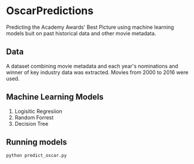 # OscarPredictions
Predicting the Academy Awards' Best Picture using machine learning models buit on past historical data and other movie metadata.

## Data
A dataset combining movie metadata and each year's nominations and winner of key industry data was extracted. Movies from 2000 to 2016 were used. 

## Machine Learning Models
1. Logisitic Regresiion
2. Random Forrest
3. Decision Tree

## Running models
```python
python predict_oscar.py
```

